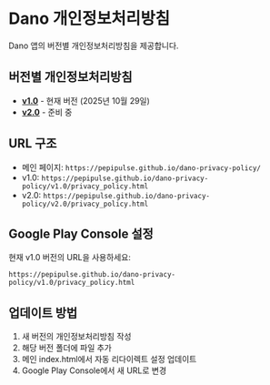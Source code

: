 # Dano 개인정보처리방침

Dano 앱의 버전별 개인정보처리방침을 제공합니다.

## 버전별 개인정보처리방침

- **[v1.0](./v1.0/privacy_policy.html)** - 현재 버전 (2025년 10월 29일)
- **[v2.0](./v2.0/privacy_policy.html)** - 준비 중

## URL 구조

- 메인 페이지: `https://pepipulse.github.io/dano-privacy-policy/`
- v1.0: `https://pepipulse.github.io/dano-privacy-policy/v1.0/privacy_policy.html`
- v2.0: `https://pepipulse.github.io/dano-privacy-policy/v2.0/privacy_policy.html`

## Google Play Console 설정

현재 v1.0 버전의 URL을 사용하세요:
```
https://pepipulse.github.io/dano-privacy-policy/v1.0/privacy_policy.html
```

## 업데이트 방법

1. 새 버전의 개인정보처리방침 작성
2. 해당 버전 폴더에 파일 추가
3. 메인 index.html에서 자동 리다이렉트 설정 업데이트
4. Google Play Console에서 새 URL로 변경
